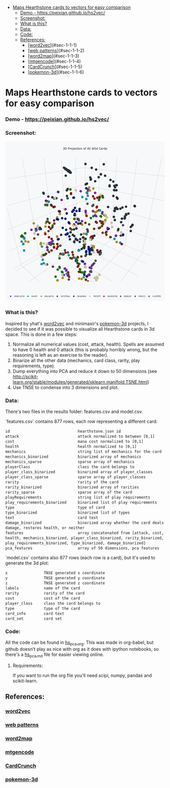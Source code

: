 - [Maps Hearthstone cards to vectors for easy comparison](#sec-1)
    - [Demo - <https://peixian.github.io/hs2vec/>](#sec-1-0-1)
    - [Screenshot:](#sec-1-0-2)
    - [What is this?](#sec-1-0-3)
    - [Data:](#sec-1-0-4)
    - [Code:](#sec-1-0-5)
  - [References:](#sec-1-1)
    - [[word2vec](https://radimrehurek.com/gensim/models/word2vec.html)](#sec-1-1-1)
    - [[web patterns](http://www.clips.ua.ac.be/pages/pattern-web)](#sec-1-1-2)
    - [[word2map](https://github.com/overlap-ai/words2map)](#sec-1-1-3)
    - [[mtgencode](https://github.com/billzorn/mtgencode)](#sec-1-1-4)
    - [[CardCrunch](https://github.com/PAK90/cardcrunch)](#sec-1-1-5)
    - [[pokemon-3d](https://github.com/minimaxir/pokemon-3d)](#sec-1-1-6)

# Maps Hearthstone cards to vectors for easy comparison<a id="orgheadline14"></a>

### Demo - <https://peixian.github.io/hs2vec/><a id="orgheadline1"></a>

### Screenshot:<a id="orgheadline2"></a>

![](https://raw.githubusercontent.com/peixian/hs2vec/gh-pages/screenshot.png)

### What is this?<a id="orgheadline3"></a>

Inspired by yhat's [word2vec](https://radimrehurek.com/gensim/models/word2vec.html) and minimaxir's [pokemon-3d](https://github.com/minimaxir/pokemon-3d) projects, I decided to see if it was possible to visualize all Hearthstone cards in 3d space. This is done in a few steps:

1.  Normalize all numerical values (cost, attack, health). Spells are assumed to have 0 health and 0 attack (this is probably horribly wrong, but the reasoning is left as an exercise to the reader).
2.  Binarize all the other data (mechanics, card class, rarity, play requirements, type).
3.  Dump everything into PCA and reduce it down to 50 dimensions (see <http://scikit-learn.org/stable/modules/generated/sklearn.manifold.TSNE.html>)
4.  Use TNSE to condense into 3 dimensions and plot.

### Data:<a id="orgheadline4"></a>

There's two files in the results folder: features.csv and model.csv.

\`features.csv\` contains 877 rows, each row representing a different card: 

```:export
id                              hearthstone.json id
attack                          attack normalized to between [0,1]
cost                            mana cost normalized to [0,1]
health                          health normalized to [0,1]
mechanics                       string list of mechanics for the card
mechanics_binarized             binarized array of mechanics
mechanics_sparse                sparse array of mechanics
playerClass                     class the card belongs to
player_class_binarized          binarized array of player_classes
player_class_sparse             sparse array of player_classes
rarity                          rarity of the card
rarity_binarized                binarized array of rarities
rarity_sparse                   sparse array of the card
playRequirements                string list of play requirements
play_requirements_binarized     binarized list of play requirements
type                            type of card
type_binarized                  binarized list of types
text                            card text
damage_binarized                binarized array whether the card deals damage, restores health, or neither
features                        array concatenated from [attack, cost, health, mechanics_binarized, player_class_binarized, rarity_binarized, play_requirements_binarized, type_binarized, damage_binarized]
pca_features                    array of 50 dimensions, pca features
```

\`model.csv\` contains also 877 rows (each row is a card), but it's used to generate the 3d plot:

```:exports
x                TNSE generated x coordinate
y                TNSE generated y coordinate
z                TNSE generated z coordinate
labels           name of the card
rarity           rarity of the card
cost             cost of the card
player_class     class the card belongs to
type             type of the card
card_info        card text
card_set         card set
```

### Code:<a id="orgheadline6"></a>

All the code can be found in [hs<sub>pca.org</sub>](./notebooks/hs_pca.md). 
This was made in org-babel, but github doesn't play as nice with org as it does with ipython notebooks, so there's a [hs<sub>pca.md</sub>](./notebooks/hs_pca.md) file for easier viewing online. 

1.  Requirements:

    If you want to run the org file you'll need scipi, numpy, pandas and scikit-learn. 

## References:<a id="orgheadline13"></a>

### [word2vec](https://radimrehurek.com/gensim/models/word2vec.html)<a id="orgheadline7"></a>

### [web patterns](http://www.clips.ua.ac.be/pages/pattern-web)<a id="orgheadline8"></a>

### [word2map](https://github.com/overlap-ai/words2map)<a id="orgheadline9"></a>

### [mtgencode](https://github.com/billzorn/mtgencode)<a id="orgheadline10"></a>

### [CardCrunch](https://github.com/PAK90/cardcrunch)<a id="orgheadline11"></a>

### [pokemon-3d](https://github.com/minimaxir/pokemon-3d)<a id="orgheadline12"></a>
